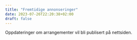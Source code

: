 ```yaml
---
title: "Fremtidige annonseringer"
date: 2023-07-26T22:20:38+02:00
draft: false
---
```


Oppdateringer om arrangementer vil bli publisert på nettsiden.
